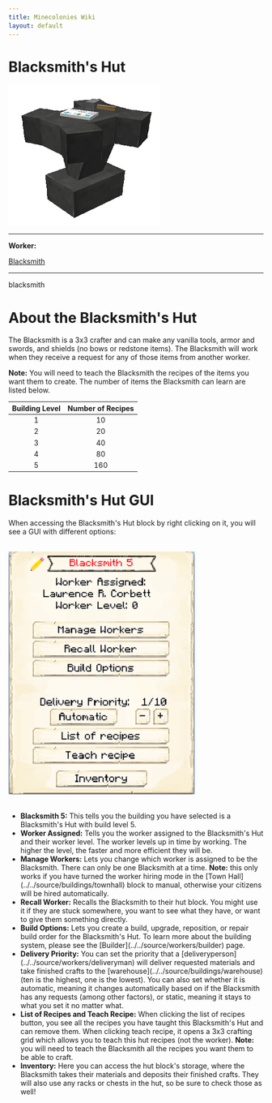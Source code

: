 ```yaml
---
title: Minecolonies Wiki
layout: default
---
```

# Blacksmith's Hut

<div class="infobox box text-center">
    <img src="../../assets/images/buildings/blacksmith.png" alt="Blacksmith" />
    <hr />
    <div class="row section-text text-left">
        <div class="col">
        <p><strong>Worker:</strong></p>
        </div>
        <div class="col">
        <p><a href="../workers/blacksmith">Blacksmith</a></p>
        </div>
    </div>
    <hr />
    <recipe>blacksmith</recipe>
</div>

# About the Blacksmith's Hut

The Blacksmith is a 3x3 crafter and can make any vanilla tools, armor and swords, and shields (no bows or redstone items). The Blacksmith will work when they receive a request for any of those items from another worker. 

**Note:** You will need to teach the Blacksmith the recipes of the items you want them to create. The number of items the Blacksmith can learn are listed below.


| Building Level | Number of Recipes |
| :-----: | :-----: |
| 1 | 10 | 
| 2 | 20 |
| 3 | 40 |
| 4 | 80 | 
| 5 | 160 | 


# Blacksmith's Hut GUI

When accessing the Blacksmith's Hut block by right clicking on it, you will see a GUI with different options:

<br>
<div class="row">
  <div class="col-sm-12 col-md">
    <img src="../../assets/images/gui/blacksmithgui.png" class="img-fluid mx-auto" alt="Blacksmith GUI">
  </div>
  <div class="col-sm-12 col-md">
     <br>
    <ul>
      <li><strong>Blacksmith 5:</strong> This tells you the building you have selected is a Blacksmith's Hut with build level 5.</li>
      <li><strong>Worker Assigned:</strong> Tells you the worker assigned to the Blacksmith's Hut and their worker level. The worker levels up in time by working. The higher the level, the faster and more efficient they will be.</li>
      <li><strong>Manage Workers:</strong> Lets you change which worker is assigned to be the Blacksmith. There can only be one Blacksmith at a time. <b>Note:</b> this only works if you have turned the worker hiring mode in the [Town Hall](../../source/buildings/townhall) block to manual, otherwise your citizens will be hired automatically.</li>
      <li><strong>Recall Worker:</strong> Recalls the Blacksmith to their hut block. You might use it if they are stuck somewhere, you want to see what they have, or want to give them something directly.</li>
      <li><strong>Build Options:</strong> Lets you create a build, upgrade, reposition, or repair build order for the Blacksmith's Hut. To learn more about the building system, please see the [Builder](../../source/workers/builder) page.</li>
      <li><strong>Delivery Priority:</strong> You can set the priority that a [deliveryperson](../../source/workers/deliveryman) will deliver requested materials and take finished crafts to the [warehouse](../../source/buildings/warehouse) (ten is the highest, one is the lowest). You can also set whether it is automatic, meaning it changes automatically based on if the Blacksmith has any requests (among other factors), or static, meaning it stays to what you set it no matter what.</li>
      <li><strong>List of Recipes and Teach Recipe:</strong> When clicking the list of recipes button, you see all the recipes you have taught this Blacksmith's Hut and can remove them. When clicking teach recipe, it opens a 3x3 crafting grid which allows you to teach this hut recipes (not the worker). <b>Note:</b> you will need to teach the Blacksmith all the recipes you want them to be able to craft.</li>
      <li><strong>Inventory:</strong> Here you can access the hut block's storage, where the Blacksmith takes their materials and deposits their finished crafts. They will also use any racks or chests in the hut, so be sure to check those as well!</li>
    </ul>
  </div>
</div>  
  <br>
  
